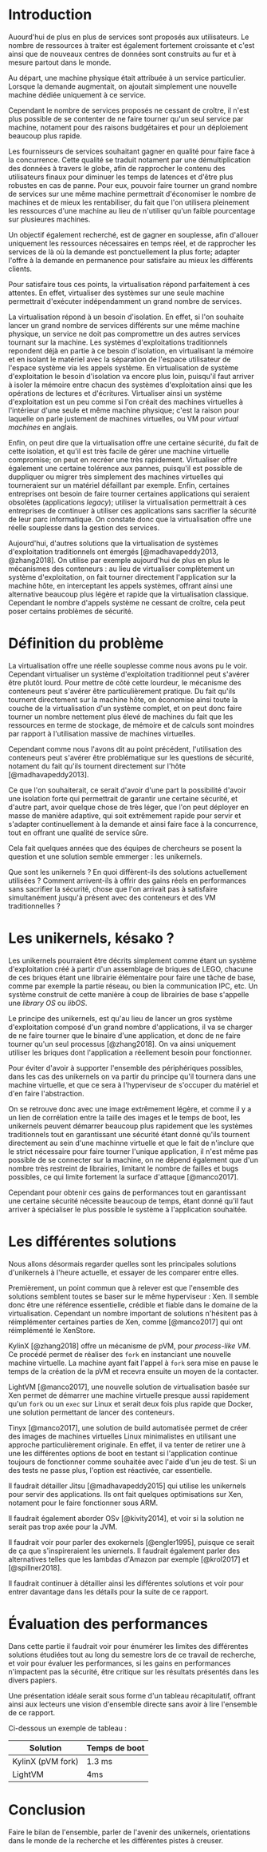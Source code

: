 # Introduction

Auourd'hui de plus en plus de services sont proposés aux utilisateurs. Le nombre
de ressources à traiter est également fortement croissante et c'est ainsi que de
nouveaux centres de données sont construits au fur et à mesure partout dans le
monde.

Au départ, une machine physique était attribuée à un service particulier.
Lorsque la demande augmentait, on ajoutait simplement une nouvelle machine
dédiée uniquement à ce service.

Cependant le nombre de services proposés ne cessant de croître, il n'est plus
possible de se contenter de ne faire tourner qu'un seul service par machine,
notament pour des raisons budgétaires et pour un déploiement beaucoup plus
rapide.

Les fournisseurs de services souhaitant gagner en qualité pour faire face à la
concurrence. Cette qualité se traduit notament par une démultiplication des
données à travers le globe, afin de rapprocher le contenu des utilisateurs
finaux pour diminuer les temps de latences et d'être plus robustes en cas de
panne. Pour eux, pouvoir faire tourner un grand nombre de services sur une même
machine permettrait d'économiser le nombre de machines et de mieux les
rentabiliser, du fait que l'on utilisera pleinement les ressources d'une machine
au lieu de n'utiliser qu'un faible pourcentage sur plusieures machines.

Un objectif également recherché, est de gagner en souplesse, afin d'allouer
uniquement les ressources nécessaires en temps réel, et de rapprocher les
services de là où la demande est ponctuellement la plus forte; adapter l'offre à
la demande en permanence pour satisfaire au mieux les différents clients.

Pour satisfaire tous ces points, la virtualisation répond parfaitement à ces
attentes. En effet, virtualiser des systèmes sur une seule machine permettrait
d'exécuter indépendamment un grand nombre de services.

La virtualisation répond à un besoin d'isolation. En effet, si l'on souhaite
lancer un grand nombre de services différents sur une même machine physique, un
service ne doit pas compromettre un des autres services tournant sur la machine.
Les systèmes d'exploitations traditionnels repondent déjà en partie à ce besoin
d'isolation, en virtualisant la mémoire et en isolant le matériel avec la
séparation de l'espace utilisateur de l'espace système via les appels système.
En virtualisation de système d'exploitation le besoin d'isolation va encore plus
loin, puisqu'il faut arriver à isoler la mémoire entre chacun des systèmes
d'exploitation ainsi que les opérations de lectures et d'écritures.  Virtualiser
ainsi un système d'exploitation est un peu comme si l'on créait des machines
virtuelles à l'intérieur d'une seule et même machine physique; c'est la raison
pour laquelle on parle justement de machines virtuelles, ou VM pour *virtual
machines* en anglais.

Enfin, on peut dire que la virtualisation offre une certaine sécurité, du fait
de cette isolation, et qu'il est très facile de gérer une machine virtuelle
compromise; on peut en recréer une très rapidement. Virtualiser offre également
une certaine tolérence aux pannes, puisqu'il est possible de duppliquer ou
migrer très simplement des machines virtuelles qui tourneraient sur un matériel
défaillant par exemple. Enfin, certaines entreprises ont besoin de faire tourner
certaines applications qui seraient obsolètes (applications *legacy*); utiliser
la virtualisation permettrait à ces entreprises de continuer à utiliser ces
applications sans sacrifier la sécurité de leur parc informatique. On constate
donc que la virtualisation offre une réelle souplesse dans la gestion des
services.

Aujourd'hui, d'autres solutions que la virtualisation de systèmes d'exploitation
traditionnels ont émergés [@madhavapeddy2013, @zhang2018]. On utilise par
exemple aujourd'hui de plus en plus le mécanismes des conteneurs : au lieu de
virtualiser complètement un système d'exploitation, on fait tourner directement
l'application sur la machine hôte, en interceptant les appels systèmes, offrant
ainsi une alternative beaucoup plus légère et rapide que la virtualisation
classique. Cependant le nombre d'appels système ne cessant de croître, cela peut
poser certains problèmes de sécurité.

# Définition du problème

La virtualisation offre une réelle souplesse comme nous avons pu le voir.
Cependant virtualiser un système d'exploitation traditionnel peut s'avérer être
plutôt lourd. Pour mettre de côté cette lourdeur, le mécanisme des conteneurs
peut s'avérer être particulièrement pratique. Du fait qu'ils tournent
directement sur la machine hôte, on économise ainsi toute la couche de la
virtualisation d'un système complet, et on peut donc faire tourner un nombre
nettement plus élevé de machines du fait que les ressources en terme de
stockage, de mémoire et de calculs sont moindres par rapport à l'utilisation
massive de machines virtuelles.

Cependant comme nous l'avons dit au point précédent, l'utilisation des
conteneurs peut s'avérer être problématique sur les questions de sécurité,
notament du fait qu'ils tournent directement sur l'hôte [@madhavapeddy2013].

Ce que l'on souhaiterait, ce serait d'avoir d'une part la possibilité d'avoir
une isolation forte qui permettrait de garantir une certaine sécurité, et
d'autre part, avoir quelque chose de très léger, que l'on peut déployer en masse
de manière adaptive, qui soit extrêmement rapide pour servir et s'adapter
continuellement à la demande et ainsi faire face à la concurrence, tout en
offrant une qualité de service sûre.

Cela fait quelques années que des équipes de chercheurs se posent la question et
une solution semble emmerger : les unikernels.

Que sont les unikernels ? En quoi diffèrent-ils des solutions actuellement
utilisées ? Comment arrivent-ils à offrir des gains réels en performances sans
sacrifier la sécurité, chose que l'on arrivait pas à satisfaire simultanément
jusqu'à présent avec des conteneurs et des VM traditionnelles ?

# Les unikernels, késako ?

Les unikernels pourraient être décrits simplement comme étant un système
d'exploitation créé à partir d'un assemblage de briques de LEGO, chacune de ces
briques étant une librairie élémentaire pour faire une tâche de base, comme par
exemple la partie réseau, ou bien la communication IPC, etc. Un système
construit de cette manière à coup de librairies de base s'appelle une *library
OS* ou *libOS*.

Le principe des unikernels, est qu'au lieu de lancer un gros système
d'exploitation composé d'un grand nombre d'applications, il va se charger de ne
faire tourner que le binaire d'une application, et donc de ne faire tourner
qu'un seul processus [@zhang2018]. On va ainsi uniquement utiliser les briques
dont l'application a réellement besoin pour fonctionner.

Pour éviter d'avoir à supporter l'ensemble des périphériques possibles, dans les
cas des unikernels on va partir du principe qu'il tournera dans une machine
virtuelle, et que ce sera à l'hyperviseur de s'occuper du matériel et d'en faire
l'abstraction.

On se retrouve donc avec une image extrêmement légère, et comme il y a un lien
de corrélation entre la taille des images et le temps de boot, les unikernels
peuvent démarrer beaucoup plus rapidement que les systèmes traditionnels tout en
garantissant une sécurité étant donné qu'ils tournent directement au sein d'une
machinne virtuelle et que le fait de n'inclure que le strict nécessaire pour
faire tourner l'unique application, il n'est même pas possible de se connecter
sur la machine, on ne dépend également que d'un nombre très restreint de
librairies, limitant le nombre de failles et bugs possibles, ce qui limite
fortement la surface d'attaque [@manco2017].

Cependant pour obtenir ces gains de performances tout en garantissant une
certaine sécurité nécessite beaucoup de temps, étant donné qu'il faut arriver à
spécialiser le plus possible le système à l'application souhaitée.

# Les différentes solutions

Nous allons désormais regarder quelles sont les principales solutions
d'unikernels à l'heure actuelle, et essayer de les comparer entre elles.

Premièrement, un point commun que à relever est que l'ensemble des solutions
semblent toutes se baser sur le même hyperviseur : Xen. Il semble donc être une
référence essentielle, crédible et fiable dans le domaine de la virtualisation.
Cependant un nombre important de solutions n'hésitent pas à réimplémenter
certaines parties de Xen, comme [@manco2017] qui ont réimplémenté le XenStore.

KylinX [@zhang2018] offre un mécanisme de pVM, pour *process-like VM*. Ce
procédé permet de réaliser des `fork` en instanciant une nouvelle machine
virtuelle. La machine ayant fait l'appel à `fork` sera mise en pause le temps de
la création de la pVM et recevra ensuite un moyen de la contacter.

LightVM [@manco2017], une nouvelle solution de virtualisation basée sur Xen
permet de démarrer une machine virtuelle presque aussi rapidement qu'un `fork`
ou un `exec` sur Linux et serait deux fois plus rapide que Docker, une solution
permettant de lancer des conteneurs.

Tinyx [@manco2017], une solution de build automatisée permet de créer des images
de machines virtuelles Linux minimalistes en utilisant une approche
particulièrement originale. En effet, il va tenter de retirer une à une les
différentes options de boot en testant si l'application continue toujours de
fonctionner comme souhaitée avec l'aide d'un jeu de test. Si un des tests ne
passe plus, l'option est réactivée, car essentielle.

Il faudrait détailler Jitsu [@madhavapeddy2015] qui utilise les unikernels pour
servir des applications. Ils ont fait quelques optimisations sur Xen, notament
pour le faire fonctionner sous ARM.

Il faudrait également aborder OSv [@kivity2014], et voir si la solution ne
serait pas trop axée pour la JVM.

Il faudrait voir pour parler des exokernels [@engler1995], puisque ce serait de
ça que s'inspireraient les uniernels. Il faudrait également parler des
alternatives telles que les lambdas d'Amazon par exemple [@krol2017] et
[@spillner2018].

Il faudrait continuer à détailler ainsi les différentes solutions et voir pour
entrer davantage dans les détails pour la suite de ce rapport.

# Évaluation des performances

Dans cette partie il faudrait voir pour énumérer les limites des différentes
solutions étudiées tout au long du semestre lors de ce travail de recherche, et
voir pour évaluer les performances, si les gains en performances n'impactent pas
la sécurité, être critique sur les résultats présentés dans les divers papiers.

Une présentation idéale serait sous forme d'un tableau récapitulatif, offrant
ainsi aux lecteurs une vision d'ensemble directe sans avoir à lire l'ensemble de
ce rapport.

Ci-dessous un exemple de tableau :

| Solution          | Temps de boot
|-------------------|---------------
| KylinX (pVM fork) | 1.3 ms
| LightVM           | 4ms

# Conclusion

Faire le bilan de l'ensemble, parler de l'avenir des unikernels, orientations
dans le monde de la recherche et les différentes pistes à creuser.
